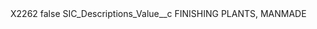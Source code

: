 <?xml version="1.0" encoding="UTF-8"?>
<CustomMetadata xmlns="http://soap.sforce.com/2006/04/metadata" xmlns:xsi="http://www.w3.org/2001/XMLSchema-instance" xmlns:xsd="http://www.w3.org/2001/XMLSchema">
    <label>X2262</label>
    <protected>false</protected>
    <values>
        <field>SIC_Descriptions_Value__c</field>
        <value xsi:type="xsd:string">FINISHING PLANTS, MANMADE</value>
    </values>
</CustomMetadata>
